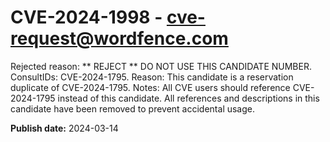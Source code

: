 # CVE-2024-1998 - cve-request@wordfence.com

Rejected reason: ** REJECT ** DO NOT USE THIS CANDIDATE NUMBER. ConsultIDs: CVE-2024-1795. Reason: This candidate is a reservation duplicate of CVE-2024-1795. Notes: All CVE users should reference CVE-2024-1795 instead of this candidate. All references and descriptions in this candidate have been removed to prevent accidental usage.

**Publish date:** 2024-03-14
